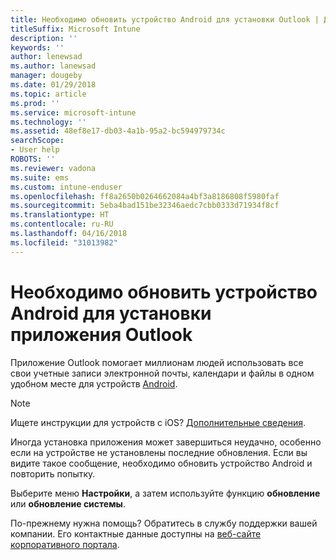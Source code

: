 ```yaml
---
title: Необходимо обновить устройство Android для установки Outlook | Документы Майкрософт
titleSuffix: Microsoft Intune
description: ''
keywords: ''
author: lenewsad
ms.author: lanewsad
manager: dougeby
ms.date: 01/29/2018
ms.topic: article
ms.prod: ''
ms.service: microsoft-intune
ms.technology: ''
ms.assetid: 48ef8e17-db03-4a1b-95a2-bc594979734c
searchScope:
- User help
ROBOTS: ''
ms.reviewer: vadona
ms.suite: ems
ms.custom: intune-enduser
ms.openlocfilehash: ff8a2650b0264662084a4bf3a8186808f5980faf
ms.sourcegitcommit: 5eba4bad151be32346aedc7cbb0333d71934f8cf
ms.translationtype: HT
ms.contentlocale: ru-RU
ms.lasthandoff: 04/16/2018
ms.locfileid: "31013982"
---
```

# <a name="you-need-to-update-your-android-device-to-install-the-outlook-app"></a>Необходимо обновить устройство Android для установки приложения Outlook

Приложение Outlook помогает миллионам людей использовать все свои учетные записи электронной почты, календари и файлы в одном удобном месте для устройств [Android](https://play.google.com/store/apps/details?id=com.microsoft.office.outlook).

>[!NOTE]
> Ищете инструкции для устройств с iOS? [Дополнительные сведения](update-device-outlook-ios.md).

Иногда установка приложения может завершиться неудачно, особенно если на устройстве не установлены последние обновления. Если вы видите такое сообщение, необходимо обновить устройство Android и повторить попытку.

Выберите меню **Настройки**, а затем используйте функцию **обновление** или **обновление системы**.

По-прежнему нужна помощь? Обратитесь в службу поддержки вашей компании. Его контактные данные доступны на [веб-сайте корпоративного портала](https://portal.manage.microsoft.com#HelpDeskDialog).

